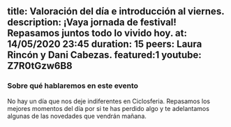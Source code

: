 title: Valoración del día e introducción al viernes.
description: ¡Vaya jornada de festival! Repasamos juntos todo lo vivido hoy.
at: 14/05/2020 23:45
duration: 15
peers: Laura Rincón y Dani Cabezas. 
featured:1
youtube: Z7R0tGzw6B8
----
### Sobre qué hablaremos en este evento

No hay un día que nos deje indiferentes en Ciclosferia. Repasamos los mejores momentos del día por si te has perdido algo y te adelantamos algunas de las novedades que vendrán mañana.
